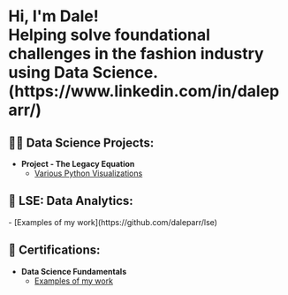 <h1>Hi, I'm Dale! <br/> Helping solve foundational challenges in the fashion industry using Data Science. </a> <br/> (https://www.linkedin.com/in/daleparr/) <br/>

<h2>👨‍💻 Data Science Projects:</h2>

- <b>Project - The Legacy Equation</b>
  - [Various Python Visualizations](https://github.com/daleparr/The-Legacy-Equation)
 
<h2>🦾 LSE: Data Analytics: </h2>
  - [Examples of my work](https://github.com/daleparr/lse)

<h2>📜 Certifications:</h2>

- <b>Data Science Fundamentals</b>
  - [Examples of my work](https://github.com/daleparr/data-science-boot-camp)
 
[X]: https://twitter.com/mrdparr/
[Substack]: https://structuresoflegacy.substack.com/
[instagram]: https://www.instagram.com/daleparr/
[linkedin]: https://linkedin.com/in/daleparr/
